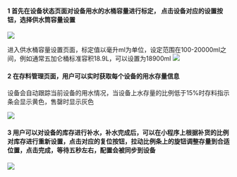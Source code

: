 #### 1 首先在设备状态页面对设备用水的水桶容量进行标定， 点击设备对应的设置按钮，选择供水筒容量设置
![](https://upload-images.jianshu.io/upload_images/11115937-7e4d08ba9f825f0a.png?imageMogr2/auto-orient/strip%7CimageView2/2/w/1240)

进入供水桶容量设置页面，标定值以毫升ml为单位，设定范围在100-20000ml之间，例如通常五加仑桶标准容积18.9L，可以设置为18900ml
![](https://upload-images.jianshu.io/upload_images/11115937-4759287c01291473.png?imageMogr2/auto-orient/strip%7CimageView2/2/w/1240)

#### 2 在存料管理页面，用户可以实时获取每个设备的用水存量信息

设备会自动跟踪当前设备的用水情况，当设备上水存量的比例低于15%时存料指示条会显示黄色，售罄时显示灰色

![](https://upload-images.jianshu.io/upload_images/11115937-ab686e81dab639e9.png?imageMogr2/auto-orient/strip%7CimageView2/2/w/1240)

#### 3 用户可以对设备的库存进行补水，补水完成后，可以在小程序上根据补货的比例对库存进行重新设置，点击对应的复位按钮，拉动比例条上的旋钮调整存量到合适位置，点击完成，等待五秒左右，配置会被同步到设备

![](https://upload-images.jianshu.io/upload_images/11115937-f1b822ab5489d2b4.png?imageMogr2/auto-orient/strip%7CimageView2/2/w/1240)
